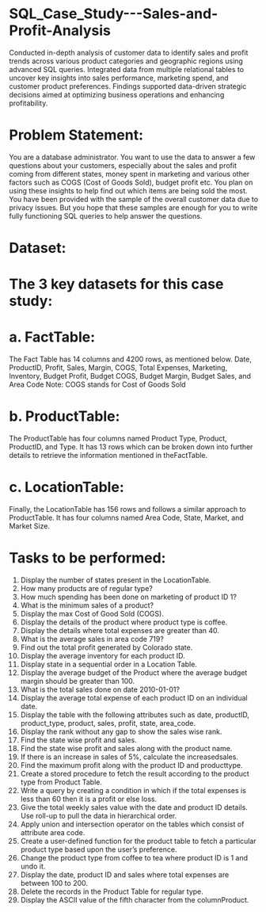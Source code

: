 # SQL_Case_Study---Sales-and-Profit-Analysis
Conducted in-depth analysis of customer data to identify sales and profit trends across various product categories and geographic regions using advanced SQL queries. Integrated data from multiple relational tables to uncover key insights into sales performance, marketing spend, and customer product preferences. Findings supported data-driven strategic decisions aimed at optimizing business operations and enhancing profitability.

# Problem Statement:
You are a database administrator. You want to use the data to answer a few questions about your customers, especially about the sales and profit coming from different states, money spent in marketing and various other factors such as COGS (Cost of Goods Sold), budget profit etc. You plan on using these insights to help find out which items are being sold the most. You have been provided with the sample of the overall customer data due to privacy issues. But you hope that these samples are enough for you to write fully functioning SQL queries to help answer the questions.

# Dataset:

# The 3 key datasets for this case study:

# a. FactTable: 
The Fact Table has 14 columns and 4200 rows, as mentioned below. Date, ProductID, Profit, Sales, Margin, COGS, Total Expenses, Marketing, Inventory, Budget Profit, Budget COGS, Budget Margin, Budget Sales, and Area Code
Note: COGS stands for Cost of Goods Sold

# b. ProductTable: 
The ProductTable has four columns named Product Type, Product, ProductID, and Type. It has 13 rows which can be broken down into further details to retrieve the information mentioned in theFactTable.

# c. LocationTable: 
Finally, the LocationTable has 156 rows and follows a similar approach to ProductTable. It has four columns named Area Code, State, Market, and Market Size. 

# Tasks to be performed:

1. Display the number of states present in the LocationTable.
2. How many products are of regular type?
3. How much spending has been done on marketing of product ID 1?
4. What is the minimum sales of a product?
5. Display the max Cost of Good Sold (COGS).
6. Display the details of the product where product type is coffee.
7. Display the details where total expenses are greater than 40.
8. What is the average sales in area code 719?
9. Find out the total profit generated by Colorado state.
10. Display the average inventory for each product ID.
11. Display state in a sequential order in a Location Table.
12. Display the average budget of the Product where the average budget margin should be greater than 100.
13. What is the total sales done on date 2010-01-01?
14. Display the average total expense of each product ID on an individual date.
15. Display the table with the following attributes such as date, productID, product_type, product, sales, profit, state, area_code.
16. Display the rank without any gap to show the sales wise rank.
17. Find the state wise profit and sales.
18. Find the state wise profit and sales along with the product name.
19. If there is an increase in sales of 5%, calculate the increasedsales.
20. Find the maximum profit along with the product ID and producttype.
21. Create a stored procedure to fetch the result according to the product type from Product Table.
22. Write a query by creating a condition in which if the total expenses is less than 60 then it is a profit or else loss.
23. Give the total weekly sales value with the date and product ID details. Use roll-up to pull the data in hierarchical order.
24. Apply union and intersection operator on the tables which consist of attribute area code.
25. Create a user-defined function for the product table to fetch a particular product type based upon the user’s preference.
26. Change the product type from coffee to tea where product ID is 1 and undo it.
27. Display the date, product ID and sales where total expenses are between 100 to 200.
28. Delete the records in the Product Table for regular type.
29. Display the ASCII value of the fifth character from the columnProduct.
